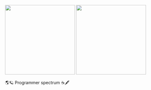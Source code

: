 <div>
  <img height="230em" src="https://github-readme-stats.vercel.app/api?username=Meichl&theme=dark">
  <img height="230em" src="https://github-readme-stats.vercel.app/api/top-langs/?username=Meichl&theme=dark">
</div>
          
🌎🪐
Programmer spectrum
☕️🖋
